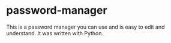 # password-manager
This is a password manager you can use and is easy to edit and understand.
It was written with Python.
